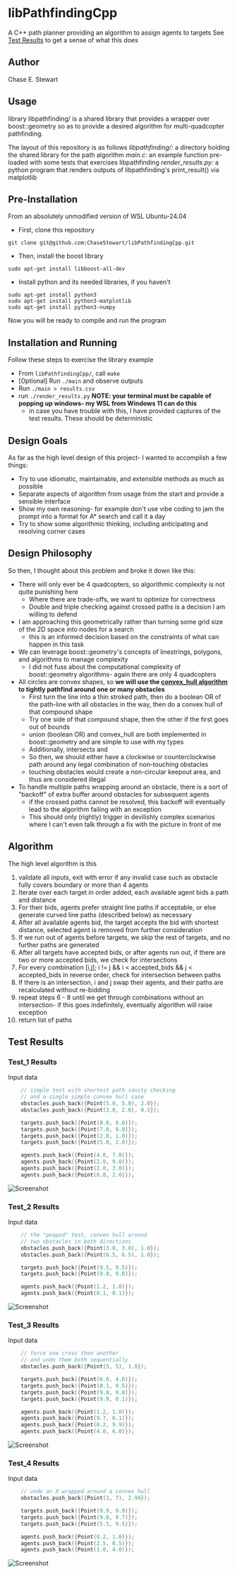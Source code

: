 # libPathfindingCpp
A C++ path planner providing an algorithm to assign agents to targets
See [Test Results](#test-results) to get a sense of what this does

## Author
Chase E. Stewart

## Usage
library libpathfinding/ is a shared library that provides a wrapper over boost::geometry
so as to provide a desired algorithm for multi-quadcopter pathfinding.

The layout of this repository is as follows
_libpathfinding/:_ a directory holding the shared library for the path algorithm
_main.c:_ an example function pre-loaded with some tests that exercises libpathfinding
_render_results.py:_ a python program that renders outputs of libpathfinding's print\_result() via matplotlib

## Pre-Installation
From an absolutely unmodified version of WSL Ubuntu-24.04

* First, clone this repository
```shell
git clone git@github.com:ChaseStewart/libPathfindingCpp.git
```
* Then, install the boost library
```shell
sudo apt-get install libboost-all-dev
```
* Install python and its needed libraries, if you haven't
```shell
sudo apt-get install python3
sudo apt-get install python3-matplotlib
sudo apt-get install python3-numpy
```
Now you will be ready to compile and run the program

## Installation and Running
Follow these steps to exercise the library example

* From `libPathfindingCpp/`, call `make`
* [Optional] Run `./main` and observe outputs
* Run `./main > results.csv`
* run `./render_results.py` **NOTE: your terminal must be capable of popping up windows- my WSL from Windows 11 can do this**
  + in case you have trouble with this, I have provided captures of the test results. These should be deterministic

## Design Goals
As far as the high level design of this project- I wanted to accomplish a few things:
* Try to use idiomatic, maintainable, and extensible methods as much as possible
* Separate aspects of algorithm from usage from the start and provide a sensible interface
* Show my own reasoning- for example don't use vibe coding to jam the prompt into a format for A* search and call it a day
* Try to show some algorithmic thinking, including anticipating and resolving corner cases

## Design Philosophy
So then, I thought about this problem and broke it down like this:
* There will only ever be 4 quadcopters, so algorithmic complexity is not quite punishing here
   + Where there are trade-offs, we want to optimize for correctness
   + Double and triple checking against crossed paths is a decision I am willing to defend
* I am approaching this geometrically rather than turning some grid size of the 2D space into nodes for a search
   + this is an informed decision based on the constraints  of what can happen in this task 
* We can leverage boost::geometry's concepts of linestrings, polygons, and algorithms to manage complexity
   + I did not fuss about the computational complexity of boost::geometry algorithms- again there are only 4 quadcopters
* All circles are convex shapes, so **we will use the [convex_hull algorithm](https://en.wikipedia.org/wiki/Convex_hull) to tightly pathfind around one or many obstacles**
   + First turn the line into a thin stroked path, then do a boolean OR of the path-line with all obstacles in the way, then do a convex hull of that compound shape
   + Try one side of that compound shape, then the other if the first goes out of bounds
   + union (boolean OR) and convex\_hull are both implemented in boost::geometry and are simple to use with my types
   + Additionally, intersects and 
   + So then, we should either have a clockwise or counterclockwise path around any legal combination of non-touching obstacles
   + touching obstacles would create a non-circular keepout area, and thus are considered illegal
* To handle multiple paths wrapping around an obstacle, there is a sort of "backoff" of extra buffer around obstacles for subsequent agents
   + if the crossed paths cannot be resolved, this backoff will eventually lead to the algorithm failing with an exception
   + This should only (rightly) trigger in devilishly complex scenarios where I can't even talk through a fix with the picture in front of me

## Algorithm
The high level algorithm is this
1. validate all inputs, exit with error if any invalid case such as obstacle fully covers boundary or more than 4 agents
2. Iterate over each target in order added, each available agent bids a path and distance
3. For their bids, agents prefer straight line paths if acceptable, or else generate curved line paths (described below) as necessary
4. After all available agents bid, the target accepts the bid with shortest distance, selected agent is removed from further consideration
5. If we run out of agents before targets, we skip the rest of targets, and no further paths are generated
6. After all targets have accepted bids, or after agents run out, if there are two or more accepted bids, we check for intersections
7. For every combination [i,j]; i != j && i < accepted\_bids  && j < accepted\_bids in reverse order, check for intersection between paths
8. If there is an intersection, i and j swap their agents, and their paths are recalculated without re-bidding
9. repeat steps 6 - 8 until we get through combinations without an intersection- if this goes indefinitely, eventually algorithm will raise exception
10. return list of paths

## Test Results
### Test\_1 Results
Input data
```c++
    // simple test with shortest path sanity checking
    // and a single simple convex hull case
    obstacles.push_back({Point(5.0, 5.0), 2.0});
    obstacles.push_back({Point(2.0, 2.0), 0.5});

    targets.push_back({Point(8.0, 9.0)});
    targets.push_back({Point(7.0, 9.0)});
    targets.push_back({Point(2.0, 1.0)});
    targets.push_back({Point(5.0, 2.0)});

    agents.push_back({Point(4.0, 7.0)});
    agents.push_back({Point(2.0, 9.0)});
    agents.push_back({Point(2.0, 3.0)});
    agents.push_back({Point(8.0, 2.0)});
```
![Screenshot](/results/Test1_output.png)
### Test\_2 Results
Input data
```c++
    // the "peapod" test, convex hull around
    // two obstacles in both directions
    obstacles.push_back({Point(3.0, 3.0), 1.0});
    obstacles.push_back({Point(6.5, 6.5), 1.0});

    targets.push_back({Point(9.5, 9.5)});
    targets.push_back({Point(9.8, 9.8)});

    agents.push_back({Point(1.2, 1.0)});
    agents.push_back({Point(0.1, 0.1)});
```
![Screenshot](/results/Test2_output.png)
### Test\_3 Results
Input data
```c++
    // force one cross then another
    // and undo them both sequentially
    obstacles.push_back({Point(5, 5), 1.0});

    targets.push_back({Point(6.0, 4.0)});
    targets.push_back({Point(0.1, 9.5)});
    targets.push_back({Point(9.8, 9.8)});
    targets.push_back({Point(9.9, 0.1)});

    agents.push_back({Point(1.2, 1.0)});
    agents.push_back({Point(9.7, 0.1)});
    agents.push_back({Point(0.2, 9.9)});
    agents.push_back({Point(4.0, 6.0)});
```
![Screenshot](/results/Test3_output.png)
### Test\_4 Results
Input data
```c++
    // undo an X wrapped around a convex hull
    obstacles.push_back({Point(3, 7), 2.99});

    targets.push_back({Point(9.9, 9.9)});
    targets.push_back({Point(9.8, 9.7)});
    targets.push_back({Point(5.5, 9.5)});

    agents.push_back({Point(0.2, 1.0)});
    agents.push_back({Point(2.5, 0.5)});
    agents.push_back({Point(1.0, 4.0)});
```
![Screenshot](/results/Test4_output.png)
